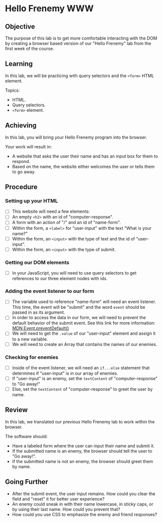 # Hello Frenemy WWW

## Objective

The purpose of this lab is to get more comfortable interacting with the DOM by creating a browser based version of our "Hello Frenemy" lab from the first week of the course.

## Learning

In this lab, we will be practicing with query selectors and the `<form>` HTML element. 

Topics:

- HTML.
- Query selectors.
- `<form>` element.

## Achieving

In this lab, you will bring your Hello Frenemy program into the browser. 

Your work will result in:

- A website that asks the user their name and has an input box for them to respond.
- Based on the name, the website either welcomes the user or tells them to go away.

## Procedure

### Setting up your HTML

- [ ] This website will need a few elements:
- [ ] An empty `<h2>` with an id of "computer-response".
- [ ] A form with an action of "/" and an id of "name-form".
- [ ] Within the form, a `<label>` for "user-input" with the text "What is your name?"
- [ ] Within the form, an `<input>` with the type of text and the id of "user-input".
- [ ] Within the form, an `<input>` with the type of submit.

### Getting our DOM elements

- [ ] In your JavaScript, you will need to use query selectors to get references to our three element nodes with ids.

### Adding the event listener to our form

- [ ] The variable used to reference "name-form" will need an event listener. This time, the event will be "submit" and the word `event` should be passed in as its argument.
- [ ] In order to access the data in our form, we will need to prevent the default behavior of the submit event. See this link for more information: [MDN Event.preventDefault()](https://developer.mozilla.org/en-US/docs/Web/API/Event/preventDefault)
- [ ] We will need to get the `.value` of our "user-input" element and assign it to a new variable.
- [ ] We will need to create an Array that contains the names of our enemies.

### Checking for enemies

- [ ] Inside of the event listener, we will need an `if...else` statement that determines if "user-input" is in our array of enemies.
- [ ] If "user-input" is an enemy, set the `textContent` of "computer-response" to "Go away!"
- [ ] Else, set the `textContent` of "computer-response" to greet the user by name.

## Review

In this lab, we translated our previous Hello Frenemy lab to work within the browser.

The software should:

- Have a labeled form where the user can input their name and submit it.
- If the submitted name is an enemy, the browser should tell the user to "Go away!".
- If the submitted name is not an enemy, the browser should greet them by name.

## Going Further

- After the submit event, the user input remains. How could you clear the field and "reset" it for better user experience?
- An enemy could sneak in with their name lowercase, in sticky caps, or by using their last name. How could you prevent that?
- How could you use CSS to emphasize the enemy and friend responses?
